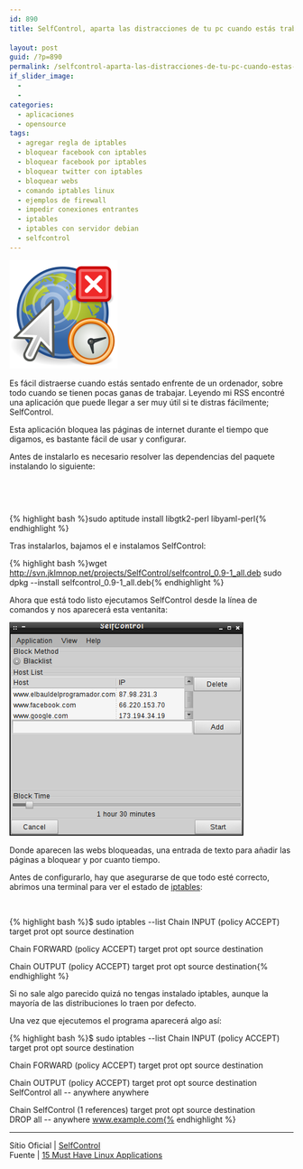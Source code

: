 ```yaml
---
id: 890
title: SelfControl, aparta las distracciones de tu pc cuando estás trabajando

layout: post
guid: /?p=890
permalink: /selfcontrol-aparta-las-distracciones-de-tu-pc-cuando-estas-trabajando/
if_slider_image:
  - 
  - 
categories:
  - aplicaciones
  - opensource
tags:
  - agregar regla de iptables
  - bloquear facebook con iptables
  - bloquear facebook por iptables
  - bloquear twitter con iptables
  - bloquear webs
  - comando iptables linux
  - ejemplos de firewall
  - impedir conexiones entrantes
  - iptables
  - iptables con servidor debian
  - selfcontrol
---
```

[<img class="alignleft size-full wp-image-893" title="selfcontrol" src="/images/2012/08/selfcontrol11.png" alt="" width="192" height="192" />][1]

Es fácil distraerse cuando estás sentado enfrente de un ordenador, sobre todo cuando se tienen pocas ganas de trabajar. Leyendo mi RSS encontré una aplicación que puede llegar a ser muy útil si te distras fácilmente; SelfControl.

Esta aplicación bloquea las páginas de internet durante el tiempo que digamos, es bastante fácil de usar y configurar.

Antes de instalarlo es necesario resolver las dependencias del paquete instalando lo siguiente:

&nbsp;

&nbsp;

{% highlight bash %}sudo aptitude install libgtk2-perl libyaml-perl{% endhighlight %}

Tras instalarlos, bajamos el e instalamos SelfControl:

{% highlight bash %}wget http://svn.jklmnop.net/projects/SelfControl/selfcontrol_0.9-1_all.deb
sudo dpkg --install selfcontrol_0.9-1_all.deb{% endhighlight %}

Ahora que está todo listo ejecutamos SelfControl desde la línea de comandos y nos aparecerá esta ventanita:  
  
<!--more-->

  
[<img class="aligncenter size-full wp-image-894" title="Selfcontro1" src="/images/2012/08/Selfcontro11.png" alt="" width="415" height="378" />][2]

Donde aparecen las webs bloqueadas, una entrada de texto para añadir las páginas a bloquear y por cuanto tiempo.

Antes de configurarlo, hay que asegurarse de que todo esté correcto, abrimos una terminal para ver el estado de <a title="20 ejemplos de iptables para SysAdmins novatos" href="/linux/20-ejemplos-de-iptables-para-sysadmins/" target="_blank">iptables</a>:

&nbsp;

{% highlight bash %}$ sudo iptables --list
Chain INPUT (policy ACCEPT)
  target     prot opt source               destination         

  Chain FORWARD (policy ACCEPT)
  target     prot opt source               destination         

  Chain OUTPUT (policy ACCEPT)
  target     prot opt source               destination{% endhighlight %}

Si no sale algo parecido quizá no tengas instalado iptables, aunque la mayoría de las distribuciones lo traen por defecto.

Una vez que ejecutemos el programa aparecerá algo así:

{% highlight bash %}$ sudo iptables --list
Chain INPUT (policy ACCEPT)
  target     prot opt source               destination         

  Chain FORWARD (policy ACCEPT)
  target     prot opt source               destination         

  Chain OUTPUT (policy ACCEPT)
  target     prot opt source               destination         
  SelfControl  all  --  anywhere             anywhere            

  Chain SelfControl (1 references)
  target     prot opt source               destination         
  DROP       all  --  anywhere             www.example.com{% endhighlight %}

* * *

Sítio Oficial | <a href="http://svn.jklmnop.net/projects/SelfControl.html" target="_blank">SelfControl </a>  
Fuente | <a href="http://www.datamation.com/open-source/15-must-have-linux-applications-1.html" target="_blank">15 Must Have Linux Applications</a>



 [1]: /images/2012/08/selfcontrol11.png
 [2]: /images/2012/08/Selfcontro11.png